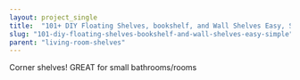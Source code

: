 ```yaml
---
layout: project_single
title:  "101+ DIY Floating Shelves, bookshelf, and Wall Shelves Easy, Simple"
slug: "101-diy-floating-shelves-bookshelf-and-wall-shelves-easy-simple"
parent: "living-room-shelves"
---
```

Corner shelves! GREAT for small bathrooms/rooms